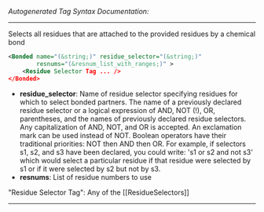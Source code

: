 <!-- THIS IS AN AUTOGENERATED FILE: Don't edit it directly, instead change the schema definition in the code itself. -->

_Autogenerated Tag Syntax Documentation:_

---
Selects all residues that are attached to the provided residues by a chemical bond

```xml
<Bonded name="(&string;)" residue_selector="(&string;)"
        resnums="(&resnum_list_with_ranges;)" >
    <Residue Selector Tag ... />
</Bonded>
```

-   **residue_selector**: Name of residue selector specifying residues for which to select bonded partners. The name of a previously declared residue selector or a logical expression of AND, NOT (!), OR, parentheses, and the names of previously declared residue selectors. Any capitalization of AND, NOT, and OR is accepted. An exclamation mark can be used instead of NOT. Boolean operators have their traditional priorities: NOT then AND then OR. For example, if selectors s1, s2, and s3 have been declared, you could write: 's1 or s2 and not s3' which would select a particular residue if that residue were selected by s1 or if it were selected by s2 but not by s3.
-   **resnums**: List of residue numbers to use


"Residue Selector Tag": Any of the [[ResidueSelectors]]

---
